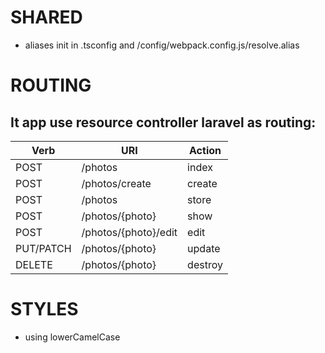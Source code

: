 # SHARED
* aliases init in .tsconfig and /config/webpack.config.js/resolve.alias

# ROUTING

## It app use resource controller laravel as routing:

Verb | URI                   | Action
--- |-----------------------|----
POST | /photos               | index
POST | /photos/create        | create
POST | 	/photos              | store
POST | /photos/{photo}       | show
POST | /photos/{photo}/edit	 | edit
PUT/PATCH | /photos/{photo}  | update
DELETE | /photos/{photo}     | destroy

# STYLES
* using lowerCamelCase